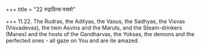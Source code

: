 +++
title = "22 रुद्रादित्या वसवो"

+++
11.22. The Rudras, the Adityas, the Vasus, the Sadhyas, the Visvas
(Visvadevas), the twin Asvins and the Maruts, and the Steam-drinkers
(Manes) and the hosts of the Gandharvas, the Yoksas, the demons and the
perfected ones - all gaze on You and are ite amazed.
